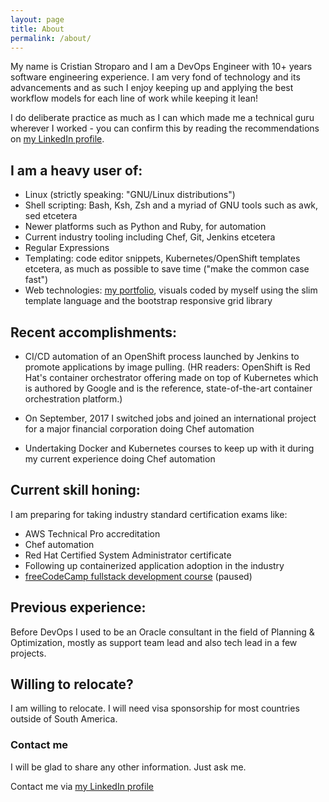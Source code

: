 ```yaml
---
layout: page
title: About
permalink: /about/
---
```


My name is Cristian Stroparo and I am a DevOps Engineer with 10+ years software engineering experience. I am very fond of technology and its advancements and as such I enjoy keeping up  and applying the best workflow models for each line of work while keeping it lean!

I do deliberate practice as much as I can which made me a technical guru wherever I worked - you can confirm this by reading the recommendations on [my LinkedIn profile](https://linkedin.com/in/stroparo).

## I am a heavy user of:

* Linux (strictly speaking: "GNU/Linux distributions")
* Shell scripting: Bash, Ksh, Zsh and a myriad of GNU tools such as awk, sed etcetera
* Newer platforms such as Python and Ruby, for automation
* Current industry tooling including Chef, Git, Jenkins etcetera
* Regular Expressions
* Templating: code editor snippets, Kubernetes/OpenShift templates etcetera, as much as possible to save time ("make the common case fast")
* Web technologies: [my portfolio](https://codepen.io/stroparo/full/qmLOYj/), visuals coded by myself using the slim template language and the bootstrap responsive grid library

## Recent accomplishments:

* CI/CD automation of an OpenShift process launched by Jenkins to promote applications by image pulling. (HR readers: OpenShift is Red Hat's container orchestrator offering made on top of Kubernetes which is authored by Google and is the reference, state-of-the-art container orchestration platform.)

* On September, 2017 I switched jobs and joined an international project for a major financial corporation doing Chef automation

* Undertaking Docker and Kubernetes courses to keep up with it during my current experience doing Chef automation

## Current skill honing:

I am preparing for taking industry standard certification exams like:

* AWS Technical Pro accreditation
* Chef automation
* Red Hat Certified System Administrator certificate
* Following up containerized application adoption in the industry
* [freeCodeCamp fullstack development course](https://www.freecodecamp.org/stroparo) (paused)

## Previous experience:

Before DevOps I used to be an Oracle consultant in the field of Planning & Optimization, mostly as support team lead and also tech lead in a few projects.

## Willing to relocate?

I am willing to relocate. I will need visa sponsorship for most countries outside of South America.

### Contact me

I will be glad to share any other information. Just ask me.

Contact me via [my LinkedIn profile](https://linkedin.com/in/stroparo)
